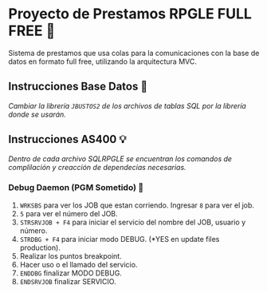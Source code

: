 # Proyecto de Prestamos RPGLE FULL FREE 📌
Sistema de prestamos que usa colas para la comunicaciones con la base de datos en formato full free, utilizando la arquitectura MVC.

## Instrucciones Base Datos 💾
_Cambiar la librería `JBUSTOS2` de los archivos de tablas SQL por la librería donde se usarán._


## Instrucciones AS400 💡
_Dentro de cada archivo SQLRPGLE se encuentran los comandos de complilación y creacción de dependecias necesarias._


### Debug Daemon (PGM Sometido) 🔗
1. ` WRKSBS ` para ver los JOB que estan corriendo. Ingresar ` 8 ` para ver el job.
2. ` 5 ` para ver el número del JOB.
3. ` STRSRVJOB + F4 ` para iniciar el servicio del nombre del JOB, usuario y número.
4. ` STRDBG + F4 ` para iniciar modo DEBUG. (*YES en update files production).
5. Realizar los puntos breakpoint.
6. Hacer uso o el llamado del servicio.
7. ` ENDDBG ` finalizar MODO DEBUG. 
8. ` ENDSRVJOB ` finalizar SERVICIO.
